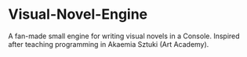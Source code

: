 # Visual-Novel-Engine
A fan-made small engine for writing visual novels in a Console. Inspired after teaching programming in Akaemia Sztuki (Art Academy). 
